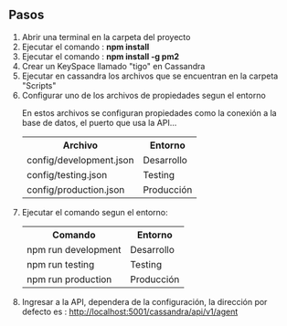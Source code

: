 <h2>Pasos</h2>
<ol>
<li>Abrir una terminal en la carpeta del proyecto</li>
<li>Ejecutar el comando : <b>npm install</b></li>
<li>Ejecutar el comando : <b>npm install -g pm2</b></li>
<li>Crear un KeySpace llamado "tigo" en Cassandra</li>
<li>Ejecutar en cassandra los archivos que se encuentran en la carpeta "Scripts"</li>
<li>Configurar uno de los archivos de propiedades segun el entorno
<p>En estos archivos se configuran propiedades como la conexión a la base de datos, el puerto que usa la API...</p>

<table>
<tr>
<th>Archivo</th>
<th>Entorno</th>
</tr>
<tr>
<td>config/development.json</td>
<td>Desarrollo</td>
</tr>
<tr>
<td>config/testing.json</td>
<td>Testing</td>
</tr>
<tr>
<td>config/production.json</td>
<td>Producción</td>
</tr>
</table>
</li>
<li>Ejecutar el comando segun el entorno:</li>
<table>
<tr>
<th>Comando</th>
<th>Entorno</th>
</tr>
<tr>
<td>npm run development</td>
<td>Desarrollo</td>
</tr>
<tr>
<td>npm run testing</td>
<td>Testing</td>
</tr>
<tr>
<td>npm run production</td>
<td>Producción</td>
</tr>
</table>

</li>
<li>Ingresar a la API, dependera de la configuración, la dirección por defecto es : 
<a href="http://localhost:5001/cassandra/api/v1/agent">http://localhost:5001/cassandra/api/v1/agent</a>
</li>
</ol>


